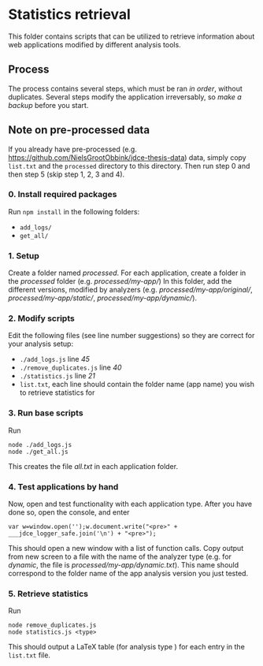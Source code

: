 # Statistics retrieval
This folder contains scripts that can be utilized to retrieve information about web applications modified by different analysis tools.



## Process
The process contains several steps, which must be ran *in order*, without duplicates.
Several steps modify the application irreversably, so *make a backup* before you start.


## Note on pre-processed data
If you already have pre-processed (e.g. https://github.com/NielsGrootObbink/jdce-thesis-data) data, simply copy `list.txt` and the `processed` directory to this directory.
Then run step 0 and then step 5 (skip step 1, 2, 3 and 4).



### 0. Install required packages
Run `npm install` in the following folders:

+ `add_logs/`
+ `get_all/`



### 1. Setup
Create a folder named _processed_.
For each application, create a folder in the _processed_ folder (e.g. _processed/my-app/_)
In this folder, add the different versions, modified by analyzers (e.g. _processed/my-app/original/_, _processed/my-app/static/_, _processed/my-app/dynamic/_).


### 2. Modify scripts
Edit the following files (see line number suggestions) so they are correct for your analysis setup:

+ `./add_logs.js` line *45*
+ `./remove_duplicates.js` line *40*
+ `./statistics.js` line *21*
+ `list.txt`, each line should contain the folder name (app name) you wish to retrieve statistics for


### 3. Run base scripts
Run
```
node ./add_logs.js
node ./get_all.js
```
This creates the file _all.txt_ in each application folder.


### 4. Test applications by hand
Now, open and test functionality with each application type. After you have done so, open the console, and enter
```
var w=window.open('');w.document.write("<pre>" + ___jdce_logger_safe.join('\n') + "<pre>");
```
This should open a new window with a list of function calls. Copy output from new screen to a file with the name of the analyzer type (e.g. for _dynamic_, the file is _processed/my-app/dynamic.txt_).
This name should correspond to the folder name of the app analysis version you just tested.



### 5. Retrieve statistics
Run
```
node remove_duplicates.js
node statistics.js <type>
```
This should output a LaTeX table (for analysis type _<type>_) for each entry in the `list.txt` file.
